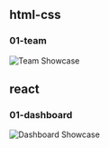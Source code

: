 ## html-css

### 01-team

![Team Showcase](https://i.imgur.com/BxPfTTY.png)

## react

### 01-dashboard

![Dashboard Showcase](https://i.imgur.com/8YkDdio.png)
